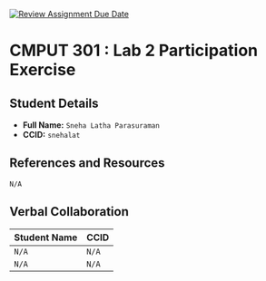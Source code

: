 [![Review Assignment Due Date](https://classroom.github.com/assets/deadline-readme-button-22041afd0340ce965d47ae6ef1cefeee28c7c493a6346c4f15d667ab976d596c.svg)](https://classroom.github.com/a/4btn9xaF)
# CMPUT 301 : Lab 2 Participation Exercise

## Student Details

- **Full Name:** `Sneha Latha Parasuraman`
- **CCID:** `snehalat`

## References and Resources

`N/A`

## Verbal Collaboration

| Student Name | CCID      |
| ------------ | --------- |
| `N/A`        | `N/A`     |
| `N/A`        | `N/A`     |
